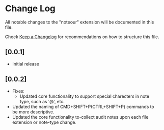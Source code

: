 # Change Log

All notable changes to the "noteour" extension will be documented in this file.

Check [Keep a Changelog](http://keepachangelog.com/) for recommendations on how to structure this file.

## [0.0.1]

- Initial release

## [0.0.2]

- Fixes: 
  - Updated core functionality to support special charecters in note type, such as '@', etc.
- Updated the naming of CMD+SHIFT+P(CTRL+SHIFT+P) commands to be more descriptive.
- Updated the core functionality to-collect audit notes upon each file extension or note-type change.